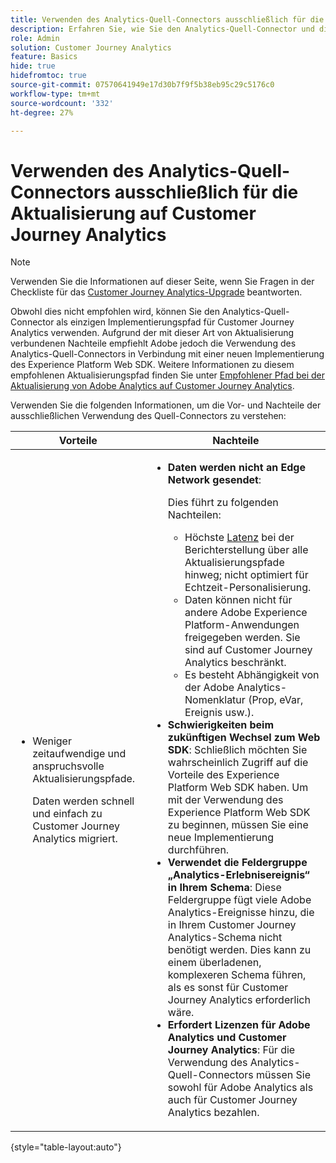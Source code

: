 ```yaml
---
title: Verwenden des Analytics-Quell-Connectors ausschließlich für die Aktualisierung auf Customer Journey Analytics
description: Erfahren Sie, wie Sie den Analytics-Quell-Connector und die Zuordnungsfelder erstellen.
role: Admin
solution: Customer Journey Analytics
feature: Basics
hide: true
hidefromtoc: true
source-git-commit: 07570641949e17d30b7f9f5b38eb95c29c5176c0
workflow-type: tm+mt
source-wordcount: '332'
ht-degree: 27%

---
```


# Verwenden des Analytics-Quell-Connectors ausschließlich für die Aktualisierung auf Customer Journey Analytics

>[!NOTE]
> 
>Verwenden Sie die Informationen auf dieser Seite, wenn Sie Fragen in der Checkliste für das [Customer Journey Analytics-Upgrade](https://gigazelle.github.io/cja-ttv/) beantworten.

Obwohl dies nicht empfohlen wird, können Sie den Analytics-Quell-Connector als einzigen Implementierungspfad für Customer Journey Analytics verwenden. Aufgrund der mit dieser Art von Aktualisierung verbundenen Nachteile empfiehlt Adobe jedoch die Verwendung des Analytics-Quell-Connectors in Verbindung mit einer neuen Implementierung des Experience Platform Web SDK. Weitere Informationen zu diesem empfohlenen Aktualisierungspfad finden Sie unter [Empfohlener Pfad bei der Aktualisierung von Adobe Analytics auf Customer Journey Analytics](/help/getting-started/cja-upgrade/cja-upgrade-recommendations.md).

Verwenden Sie die folgenden Informationen, um die Vor- und Nachteile der ausschließlichen Verwendung des Quell-Connectors zu verstehen:

| Vorteile | Nachteile |
|----------|---------|
| <ul><li>Weniger zeitaufwendige und anspruchsvolle Aktualisierungspfade. <p>Daten werden schnell und einfach zu Customer Journey Analytics migriert.</p></li></ul> | <ul><li>**Daten werden nicht an Edge Network gesendet**: <p>Dies führt zu folgenden Nachteilen:</p><ul><li>Höchste [Latenz](/help/technotes/guardrails.md#latencies) bei der Berichterstellung über alle Aktualisierungspfade hinweg; nicht optimiert für Echtzeit-Personalisierung.</li><li>Daten können nicht für andere Adobe Experience Platform-Anwendungen freigegeben werden. Sie sind auf Customer Journey Analytics beschränkt.</li><li>Es besteht Abhängigkeit von der Adobe Analytics-Nomenklatur (Prop, eVar, Ereignis usw.).</li></ul><li>**Schwierigkeiten beim zukünftigen Wechsel zum Web SDK**: Schließlich möchten Sie wahrscheinlich Zugriff auf die Vorteile des Experience Platform Web SDK haben. Um mit der Verwendung des Experience Platform Web SDK zu beginnen, müssen Sie eine neue Implementierung durchführen.</li><li>**Verwendet die Feldergruppe „Analytics-Erlebnisereignis“ in Ihrem Schema**: Diese Feldergruppe fügt viele Adobe Analytics-Ereignisse hinzu, die in Ihrem Customer Journey Analytics-Schema nicht benötigt werden. Dies kann zu einem überladenen, komplexeren Schema führen, als es sonst für Customer Journey Analytics erforderlich wäre.</li><li>**Erfordert Lizenzen für Adobe Analytics und Customer Journey Analytics**: Für die Verwendung des Analytics-Quell-Connectors müssen Sie sowohl für Adobe Analytics als auch für Customer Journey Analytics bezahlen.</li></ul> |

{style="table-layout:auto"}

